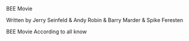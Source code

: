 BEE Movie

Written by Jerry Seinfeld & Andy Robin & Barry Marder & Spike Feresten


BEE Movie
According to all know